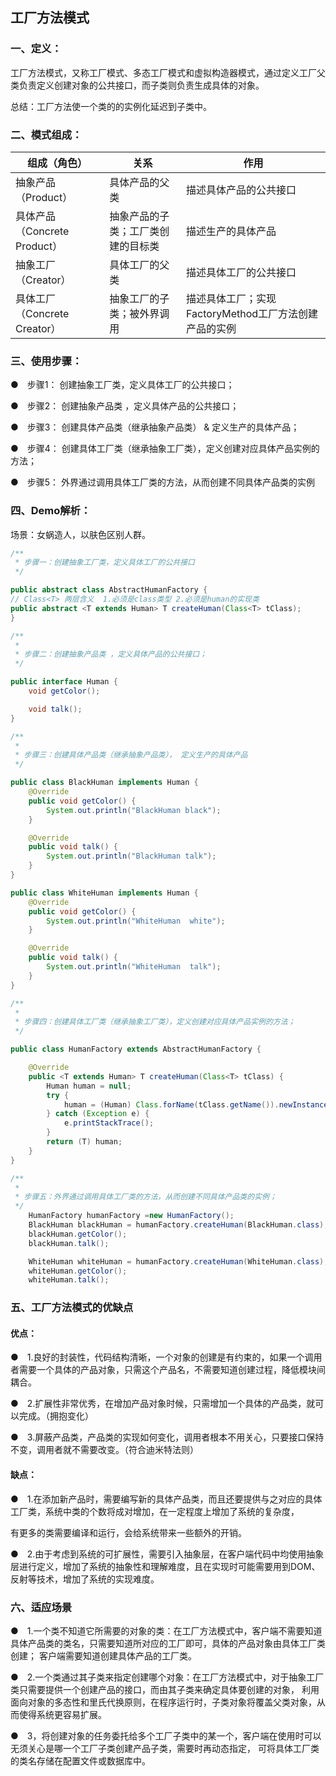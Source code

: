 
## 工厂方法模式
### 一、定义：
工厂方法模式，又称工厂模式、多态工厂模式和虚拟构造器模式，通过定义工厂父类负责定义创建对象的公共接口，而子类则负责生成具体的对象。

总结：工厂方法使一个类的的实例化延迟到子类中。

### 二、模式组成：
| 组成（角色）                    | 关系                             | 作用                        |
| ------------------------------| --------------------------------| -------------------------- |
| 抽象产品（Product）             | 具体产品的父类	                  | 描述具体产品的公共接口 |
| 具体产品（Concrete Product）    | 抽象产品的子类；工厂类创建的目标类   |  描述生产的具体产品  |
| 抽象工厂（Creator）	            | 具体工厂的父类	                  |  描述具体工厂的公共接口 |
| 具体工厂（Concrete Creator）    | 抽象工厂的子类；被外界调用	         | 描述具体工厂；实现FactoryMethod工厂方法创建产品的实例 |

### 三、使用步骤：
●　步骤1： 创建抽象工厂类，定义具体工厂的公共接口；

●　步骤2： 创建抽象产品类 ，定义具体产品的公共接口；

●　步骤3： 创建具体产品类（继承抽象产品类） & 定义生产的具体产品；

●　步骤4： 创建具体工厂类（继承抽象工厂类），定义创建对应具体产品实例的方法；

●　步骤5： 外界通过调用具体工厂类的方法，从而创建不同具体产品类的实例

### 四、Demo解析：
场景：女蜗造人，以肤色区别人群。

```java
/**
 * 步骤一：创建抽象工厂类，定义具体工厂的公共接口
 */

public abstract class AbstractHumanFactory {
// Class<T> 两层含义  1.必须是class类型 2.必须是human的实现类
public abstract <T extends Human> T createHuman(Class<T> tClass);
}
```

```java
/**
 *
 * 步骤二：创建抽象产品类 ，定义具体产品的公共接口；
 */

public interface Human {
    void getColor();

    void talk();
}
```

```java
/**
 *
 * 步骤三：创建具体产品类（继承抽象产品类）， 定义生产的具体产品
 */

public class BlackHuman implements Human {
    @Override
    public void getColor() {
        System.out.println("BlackHuman black");
    }

    @Override
    public void talk() {
        System.out.println("BlackHuman talk");
    }
}

public class WhiteHuman implements Human {
    @Override
    public void getColor() {
        System.out.println("WhiteHuman  white");
    }

    @Override
    public void talk() {
        System.out.println("WhiteHuman  talk");
    }
}

```

```java
/**
 *
 * 步骤四：创建具体工厂类（继承抽象工厂类），定义创建对应具体产品实例的方法；
 */

public class HumanFactory extends AbstractHumanFactory {

    @Override
    public <T extends Human> T createHuman(Class<T> tClass) {
        Human human = null;
        try {
            human = (Human) Class.forName(tClass.getName()).newInstance();
        } catch (Exception e) {
            e.printStackTrace();
        }
        return (T) human;
    }
}
```

```java
/**
 *
 * 步骤五：外界通过调用具体工厂类的方法，从而创建不同具体产品类的实例；
 */
    HumanFactory humanFactory =new HumanFactory();
    BlackHuman blackHuman = humanFactory.createHuman(BlackHuman.class);
    blackHuman.getColor();
    blackHuman.talk();

    WhiteHuman whiteHuman = humanFactory.createHuman(WhiteHuman.class);
    whiteHuman.getColor();
    whiteHuman.talk();
```

### 五、工厂方法模式的优缺点
#### 优点：
●　1.良好的封装性，代码结构清晰，一个对象的创建是有约束的，如果一个调用者需要一个具体的产品对象，只需这个产品名，不需要知道创建过程，降低模块间耦合。

●　2.扩展性非常优秀，在增加产品对象时候，只需增加一个具体的产品类，就可以完成。（拥抱变化）

●　3.屏蔽产品类，产品类的实现如何变化，调用者根本不用关心，只要接口保持不变，调用者就不需要改变。（符合迪米特法则）

#### 缺点：
●　1.在添加新产品时，需要编写新的具体产品类，而且还要提供与之对应的具体工厂类，系统中类的个数将成对增加，在一定程度上增加了系统的复杂度，

 有更多的类需要编译和运行，会给系统带来一些额外的开销。

●　2.由于考虑到系统的可扩展性，需要引入抽象层，在客户端代码中均使用抽象层进行定义，增加了系统的抽象性和理解难度，且在实现时可能需要用到DOM、
 反射等技术，增加了系统的实现难度。

### 六、适应场景
●　1.一个类不知道它所需要的对象的类：在工厂方法模式中，客户端不需要知道具体产品类的类名，只需要知道所对应的工厂即可，具体的产品对象由具体工厂类创建；
  客户端需要知道创建具体产品的工厂类。

●　2.一个类通过其子类来指定创建哪个对象：在工厂方法模式中，对于抽象工厂类只需要提供一个创建产品的接口，而由其子类来确定具体要创建的对象，
  利用面向对象的多态性和里氏代换原则，在程序运行时，子类对象将覆盖父类对象，从而使得系统更容易扩展。

●　3，将创建对象的任务委托给多个工厂子类中的某一个，客户端在使用时可以无须关心是哪一个工厂子类创建产品子类，需要时再动态指定，
  可将具体工厂类的类名存储在配置文件或数据库中。
